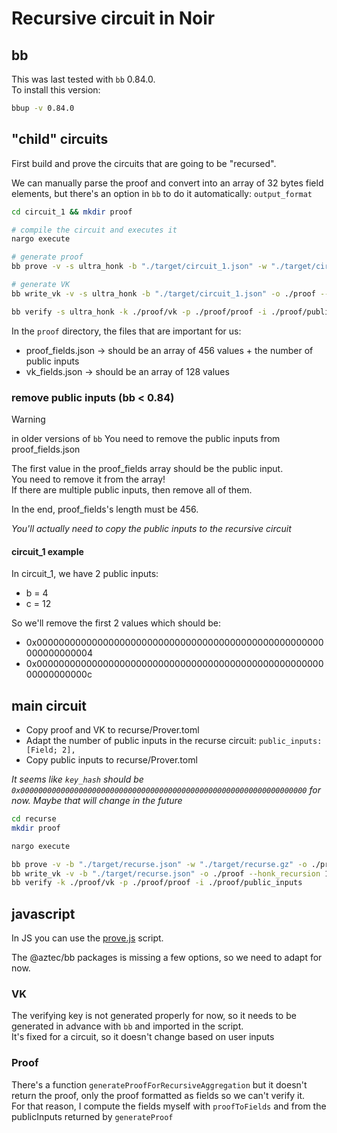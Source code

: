 # Recursive circuit in Noir

## bb

This was last tested with `bb` 0.84.0.  
To install this version:

```bash
bbup -v 0.84.0
```

## "child" circuits

First build and prove the circuits that are going to be "recursed".

We can manually parse the proof and convert into an array of 32 bytes field elements, but there's an option in `bb` to do it automatically: `output_format`

```bash
cd circuit_1 && mkdir proof

# compile the circuit and executes it
nargo execute

# generate proof
bb prove -v -s ultra_honk -b "./target/circuit_1.json" -w "./target/circuit_1.gz" -o ./proof --output_format bytes_and_fields --honk_recursion 1 --recursive --init_kzg_accumulator

# generate VK
bb write_vk -v -s ultra_honk -b "./target/circuit_1.json" -o ./proof --output_format bytes_and_fields --honk_recursion 1 --init_kzg_accumulator

bb verify -s ultra_honk -k ./proof/vk -p ./proof/proof -i ./proof/public_inputs
```

In the `proof` directory, the files that are important for us:

- proof_fields.json -> should be an array of 456 values + the number of public inputs
- vk_fields.json -> should be an array of 128 values

### remove public inputs (bb < 0.84)

> [!WARNING]
> in older versions of `bb`
> You need to remove the public inputs from proof_fields.json

The first value in the proof_fields array should be the public input.  
You need to remove it from the array!  
If there are multiple public inputs, then remove all of them.

In the end, proof_fields's length must be 456.

_You'll actually need to copy the public inputs to the recursive circuit_

#### circuit_1 example

In circuit_1, we have 2 public inputs:

- b = 4
- c = 12

So we'll remove the first 2 values which should be:

- 0x0000000000000000000000000000000000000000000000000000000000000004
- 0x000000000000000000000000000000000000000000000000000000000000000c

## main circuit

- Copy proof and VK to recurse/Prover.toml
- Adapt the number of public inputs in the recurse circuit: `public_inputs: [Field; 2],`
- Copy public inputs to recurse/Prover.toml

_It seems like `key_hash` should be `0x0000000000000000000000000000000000000000000000000000000000000000` for now. Maybe that will change in the future_

```bash
cd recurse
mkdir proof

nargo execute

bb prove -v -b "./target/recurse.json" -w "./target/recurse.gz" -o ./proof --recursive
bb write_vk -v -b "./target/recurse.json" -o ./proof --honk_recursion 1
bb verify -k ./proof/vk -p ./proof/proof -i ./proof/public_inputs
```

## javascript

In JS you can use the [prove.js](./prove.js) script.

The @aztec/bb packages is missing a few options, so we need to adapt for now.

### VK

The verifying key is not generated properly for now, so it needs to be generated in advance with `bb` and imported in the script.  
It's fixed for a circuit, so it doesn't change based on user inputs

### Proof

There's a function `generateProofForRecursiveAggregation` but it doesn't return the proof, only the proof formatted as fields so we can't verify it.  
For that reason, I compute the fields myself with `proofToFields` and from the publicInputs returned by `generateProof`
